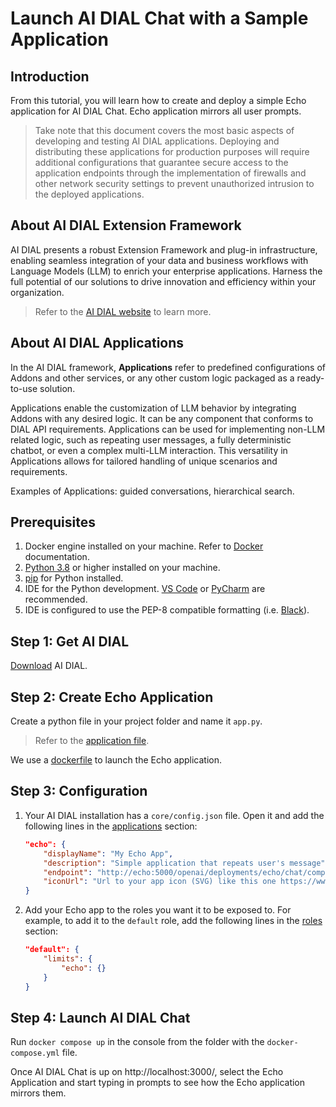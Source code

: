 # Launch AI DIAL Chat with a Sample Application

## Introduction

From this tutorial, you will learn how to create and deploy a simple Echo application for AI DIAL Chat. Echo application mirrors all user prompts.

> Take note that this document covers the most basic aspects of developing and testing AI DIAL applications. Deploying and distributing these applications for production purposes will require additional configurations that guarantee secure access to the application endpoints through the implementation of firewalls and other network security settings to prevent unauthorized intrusion to the deployed applications.

## About AI DIAL Extension Framework

AI DIAL presents a robust Extension Framework and plug-in infrastructure, enabling seamless integration of your data and business workflows with Language Models (LLM) to enrich your enterprise applications. Harness the full potential of our solutions to drive innovation and efficiency within your organization.

> Refer to the [AI DIAL website](https://epam-rail.com/extension-framework) to learn more.

## About AI DIAL Applications

In the AI DIAL framework, **Applications** refer to predefined configurations of Addons and other services, or any other custom logic packaged as a ready-to-use solution.

Applications enable the customization of LLM behavior by integrating Addons with any desired logic. It can be any component that conforms to DIAL API requirements. Applications can be used for implementing non-LLM related logic, such as repeating user messages, a fully deterministic chatbot, or even a complex multi-LLM interaction. This versatility in Applications allows for tailored handling of unique scenarios and requirements.

Examples of Applications: guided conversations, hierarchical search.

## Prerequisites

1. Docker engine installed on your machine. Refer to [Docker](https://docs.docker.com/desktop/) documentation.
3. [Python 3.8](https://www.python.org) or higher installed on your machine.
4. [pip](https://pip.pypa.io/en/stable/) for Python installed.
5. IDE for the Python development. [VS Code](https://code.visualstudio.com) or [PyCharm](https://www.jetbrains.com/pycharm/) are recommended.
6. IDE is configured to use the PEP-8 compatible formatting (i.e. [Black](https://black.readthedocs.io/en/stable/index.html)).

## Step 1: Get AI DIAL

[Download](https://github.com/epam/ai-dial/tree/main/dial-docker-compose/application/) AI DIAL.

## Step 2: Create Echo Application

Create a python file in your project folder and name it `app.py`.

> Refer to the [application file](https://github.com/epam/ai-dial/blob/main/docs/dial-docker-compose/application/echo/app.py).

We use a [dockerfile](https://github.com/epam/ai-dial/tree/main/dial-docker-compose/application/echo) to launch the Echo application.

## Step 3: Configuration

1. Your AI DIAL installation has a `core/config.json` file. Open it and add the following lines in the [applications](https://github.com/epam/ai-dial/tree/main/dial-docker-compose/application/core/config.json#L11) section:

    ```json
    "echo": {
        "displayName": "My Echo App",
        "description": "Simple application that repeats user's message",
        "endpoint": "http://echo:5000/openai/deployments/echo/chat/completions",
        "iconUrl": "Url to your app icon (SVG) like this one https://www.svgrepo.com/show/532030/circle-heat.svg"
    }
    ```

2. Add your Echo app to the roles you want it to be exposed to. For example, to add it to the `default` role, add the following lines in the [roles](https://github.com/epam/ai-dial/tree/main/dial-docker-compose/application/core/config.json#L47) section:

    ```json
    "default": {
        "limits": {
            "echo": {}
        }
    }
    ```

## Step 4: Launch AI DIAL Chat

Run `docker compose up` in the console from the folder with the `docker-compose.yml` file.

Once AI DIAL Chat is up on http://localhost:3000/, select the Echo Application and start typing in prompts to see how the Echo application mirrors them.


